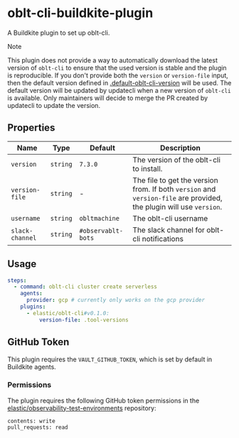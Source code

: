 # oblt-cli-buildkite-plugin

A Buildkite plugin to set up oblt-cli.

> [!NOTE]
> This plugin does not provide a way to automatically download the latest version of `oblt-cli` to ensure that the used version is stable and the plugin is reproducible.
> If you don't provide both the `version` or `version-file` input, then the default version defined in [.default-oblt-cli-version](.default-oblt-cli-version) will be used.
> The default version will be updated by updatecli when a new version of `oblt-cli` is available. Only maintainers will decide to merge the PR created by updatecli to update the version.

## Properties
| Name                         | Type     | Default            | Description                                                                                                         |
|------------------------------|----------|--------------------|---------------------------------------------------------------------------------------------------------------------|
| `version`                    | `string` | `7.3.0`            | The version of the oblt-cli to install.                                                                             |
| <nobr>`version-file`</nobr>  | `string` | -                  | The file to get the version from. If both `version` and `version-file` are provided, the plugin will use `version`. |
| `username`                   | `string` | `obltmachine`      | The oblt-cli username                                                                                               |
| <nobr>`slack-channel`</nobr> | `string` | `#observablt-bots` | The slack channel for oblt-cli notifications                                                                        |

## Usage

```yaml
steps:
  - command: oblt-cli cluster create serverless
    agents:
      provider: gcp # currently only works on the gcp provider
    plugins:
      - elastic/oblt-cli#v0.1.0:
          version-file: .tool-versions

```

## GitHub Token
This plugin requires the `VAULT_GITHUB_TOKEN`, which is set by default in Buildkite agents.

### Permissions
The plugin requires the following GitHub token permissions in the [elastic/observability-test-environments](https://github.com/elastic/observability-test-environments) repository:
```
contents: write
pull_requests: read
```
